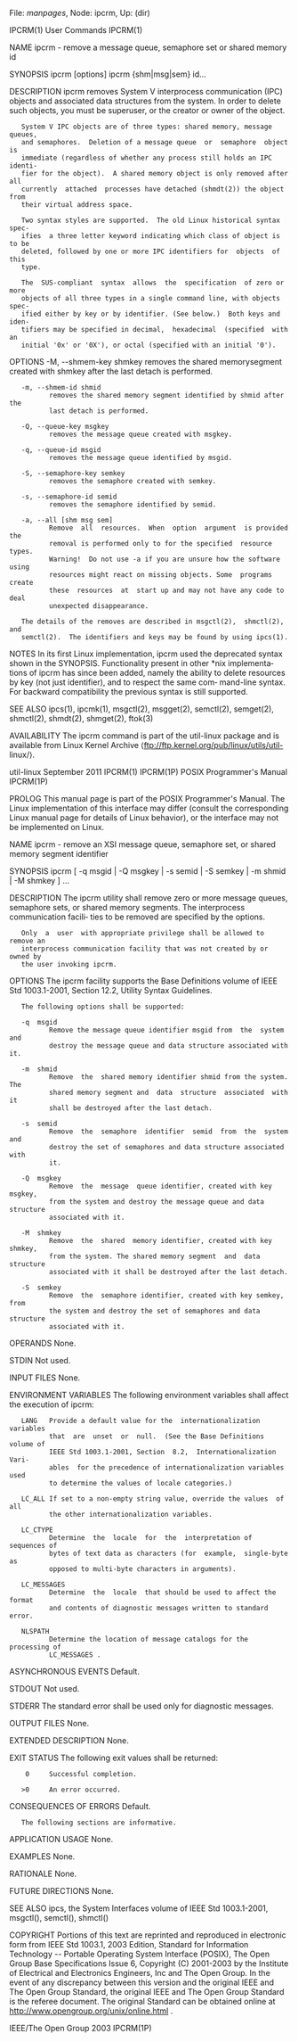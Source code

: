File: *manpages*,  Node: ipcrm,  Up: (dir)

IPCRM(1)                         User Commands                        IPCRM(1)



NAME
       ipcrm - remove a message queue, semaphore set or shared memory id

SYNOPSIS
       ipcrm [options]
       ipcrm {shm|msg|sem} id...

DESCRIPTION
       ipcrm  removes  System  V  interprocess communication (IPC) objects and
       associated data structures from the system.  In order  to  delete  such
       objects, you must be superuser, or the creator or owner of the object.

       System V IPC objects are of three types: shared memory, message queues,
       and semaphores.  Deletion of a message queue  or  semaphore  object  is
       immediate (regardless of whether any process still holds an IPC identi‐
       fier for the object).  A shared memory object is only removed after all
       currently  attached  processes have detached (shmdt(2)) the object from
       their virtual address space.

       Two syntax styles are supported.  The old Linux historical syntax spec‐
       ifies  a three letter keyword indicating which class of object is to be
       deleted, followed by one or more IPC identifiers for  objects  of  this
       type.

       The  SUS-compliant  syntax  allows  the  specification  of zero or more
       objects of all three types in a single command line, with objects spec‐
       ified either by key or by identifier. (See below.)  Both keys and iden‐
       tifiers may be specified in decimal,  hexadecimal  (specified  with  an
       initial '0x' or '0X'), or octal (specified with an initial '0').

OPTIONS
       -M, --shmem-key shmkey
              removes  the  shared memorysegment created with shmkey after the
              last detach is performed.

       -m, --shmem-id shmid
              removes the shared memory segment identified by shmid after  the
              last detach is performed.

       -Q, --queue-key msgkey
              removes the message queue created with msgkey.

       -q, --queue-id msgid
              removes the message queue identified by msgid.

       -S, --semaphore-key semkey
              removes the semaphore created with semkey.

       -s, --semaphore-id semid
              removes the semaphore identified by semid.

       -a, --all [shm msg sem]
              Remove  all  resources.  When  option  argument  is provided the
              removal is performed only to for the specified  resource  types.
              Warning!  Do not use -a if you are unsure how the software using
              resources might react on missing objects. Some  programs  create
              these  resources  at  start up and may not have any code to deal
              unexpected disappearance.

       The details of the removes are described in msgctl(2),  shmctl(2),  and
       semctl(2).  The identifiers and keys may be found by using ipcs(1).

NOTES
       In  its  first  Linux  implementation, ipcrm used the deprecated syntax
       shown in the SYNOPSIS.  Functionality present in other *nix implementa‐
       tions  of  ipcrm  has  since  been  added, namely the ability to delete
       resources by key (not just identifier), and to respect  the  same  com‐
       mand-line  syntax.  For  backward  compatibility the previous syntax is
       still supported.

SEE ALSO
       ipcs(1),  ipcmk(1),   msgctl(2),   msgget(2),   semctl(2),   semget(2),
       shmctl(2), shmdt(2), shmget(2), ftok(3)

AVAILABILITY
       The  ipcrm  command  is part of the util-linux package and is available
       from Linux Kernel  Archive  ⟨ftp://ftp.kernel.org/pub/linux/utils/util-
       linux/⟩.



util-linux                      September 2011                        IPCRM(1)
IPCRM(1P)                  POSIX Programmer's Manual                 IPCRM(1P)



PROLOG
       This  manual  page is part of the POSIX Programmer's Manual.  The Linux
       implementation of this interface may differ (consult the  corresponding
       Linux  manual page for details of Linux behavior), or the interface may
       not be implemented on Linux.

NAME
       ipcrm - remove an XSI message queue, semaphore set,  or  shared  memory
       segment identifier

SYNOPSIS
       ipcrm [ -q msgid | -Q msgkey | -s semid | -S semkey |
              -m shmid | -M shmkey ] ...

DESCRIPTION
       The  ipcrm  utility shall remove zero or more message queues, semaphore
       sets, or shared memory segments. The interprocess communication facili‐
       ties to be removed are specified by the options.

       Only  a  user  with appropriate privilege shall be allowed to remove an
       interprocess communication facility that was not created by or owned by
       the user invoking ipcrm.

OPTIONS
       The   ipcrm   facility   supports   the   Base  Definitions  volume  of
       IEEE Std 1003.1-2001, Section 12.2, Utility Syntax Guidelines.

       The following options shall be supported:

       -q  msgid
              Remove the message queue identifier msgid from  the  system  and
              destroy the message queue and data structure associated with it.

       -m  shmid
              Remove  the  shared memory identifier shmid from the system. The
              shared memory segment and  data  structure  associated  with  it
              shall be destroyed after the last detach.

       -s  semid
              Remove  the  semaphore  identifier  semid  from  the  system and
              destroy the set of semaphores and data structure associated with
              it.

       -Q  msgkey
              Remove  the  message  queue identifier, created with key msgkey,
              from the system and destroy the message queue and data structure
              associated with it.

       -M  shmkey
              Remove  the  shared  memory identifier, created with key shmkey,
              from the system. The shared memory segment  and  data  structure
              associated with it shall be destroyed after the last detach.

       -S  semkey
              Remove  the  semaphore identifier, created with key semkey, from
              the system and destroy the set of semaphores and data  structure
              associated with it.


OPERANDS
       None.

STDIN
       Not used.

INPUT FILES
       None.

ENVIRONMENT VARIABLES
       The  following  environment  variables  shall  affect  the execution of
       ipcrm:

       LANG   Provide a default value for the  internationalization  variables
              that  are  unset  or  null.  (See the Base Definitions volume of
              IEEE Std 1003.1-2001, Section  8.2,  Internationalization  Vari‐
              ables  for the precedence of internationalization variables used
              to determine the values of locale categories.)

       LC_ALL If set to a non-empty string value, override the values  of  all
              the other internationalization variables.

       LC_CTYPE
              Determine  the  locale  for  the  interpretation of sequences of
              bytes of text data as characters (for  example,  single-byte  as
              opposed to multi-byte characters in arguments).

       LC_MESSAGES
              Determine  the  locale  that should be used to affect the format
              and contents of diagnostic messages written to standard error.

       NLSPATH
              Determine the location of message catalogs for the processing of
              LC_MESSAGES .


ASYNCHRONOUS EVENTS
       Default.

STDOUT
       Not used.

STDERR
       The standard error shall be used only for diagnostic messages.

OUTPUT FILES
       None.

EXTENDED DESCRIPTION
       None.

EXIT STATUS
       The following exit values shall be returned:

        0     Successful completion.

       >0     An error occurred.


CONSEQUENCES OF ERRORS
       Default.

       The following sections are informative.

APPLICATION USAGE
       None.

EXAMPLES
       None.

RATIONALE
       None.

FUTURE DIRECTIONS
       None.

SEE ALSO
       ipcs,  the  System Interfaces volume of IEEE Std 1003.1-2001, msgctl(),
       semctl(), shmctl()

COPYRIGHT
       Portions of this text are reprinted and reproduced in  electronic  form
       from IEEE Std 1003.1, 2003 Edition, Standard for Information Technology
       -- Portable Operating System Interface (POSIX),  The  Open  Group  Base
       Specifications  Issue  6,  Copyright  (C) 2001-2003 by the Institute of
       Electrical and Electronics Engineers, Inc and The Open  Group.  In  the
       event of any discrepancy between this version and the original IEEE and
       The Open Group Standard, the original IEEE and The Open Group  Standard
       is  the  referee document. The original Standard can be obtained online
       at http://www.opengroup.org/unix/online.html .



IEEE/The Open Group                  2003                            IPCRM(1P)
